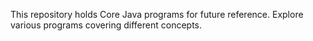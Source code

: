 This repository holds Core Java programs for future reference. Explore various programs covering different concepts.
